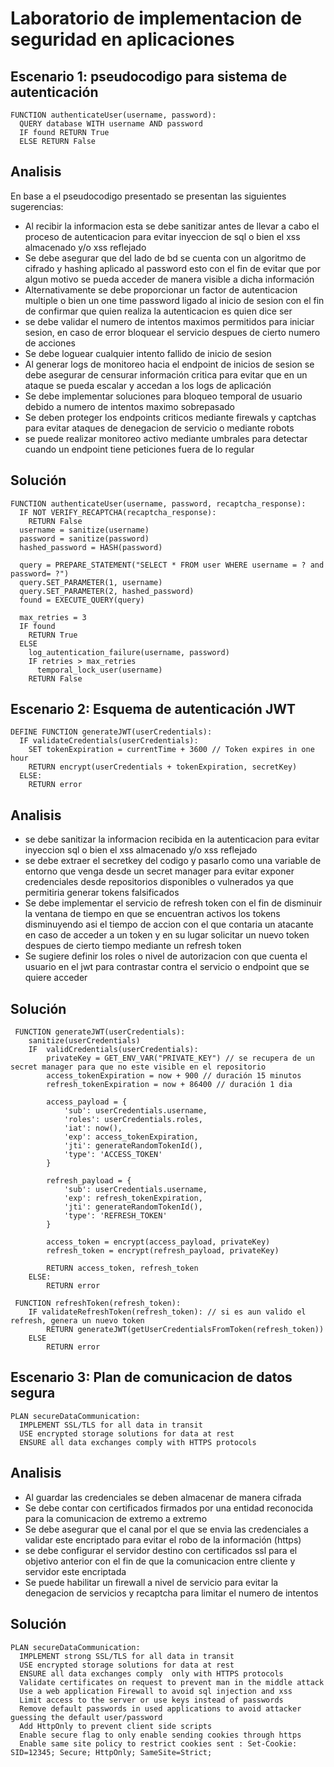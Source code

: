 # Laboratorio de implementacion de seguridad en aplicaciones

## Escenario 1: pseudocodigo para sistema de autenticación

```
FUNCTION authenticateUser(username, password):
  QUERY database WITH username AND password
  IF found RETURN True
  ELSE RETURN False
```
## Analisis

En base a el pseudocodigo presentado se presentan las siguientes sugerencias:

- Al recibir la informacion esta se debe sanitizar antes de llevar a cabo el proceso de  autenticacion para evitar inyeccion de sql o bien el xss almacenado y/o xss reflejado
-  Se debe asegurar que del lado de bd se cuenta con un algoritmo de cifrado y hashing  aplicado al password esto con el fin de evitar que por algun motivo se pueda acceder de manera visible a dicha información
- Alternativamente se  debe proporcionar un factor de autenticacion multiple o bien un one time password ligado al inicio de sesion con el fin de confirmar que quien realiza la autenticacion es quien dice ser
- se debe validar el numero de intentos maximos permitidos para iniciar sesion, en caso de error bloquear el servicio despues de cierto numero de acciones
- Se debe loguear cualquier intento fallido de inicio de sesion
- Al generar logs de monitoreo hacia el endpoint de inicios de sesion se debe asegurar de censurar información critica para evitar que en un ataque se pueda escalar y accedan a los logs de aplicación
- Se debe implementar soluciones para bloqueo temporal de usuario debido a numero de intentos maximo sobrepasado
- Se deben proteger los endpoints criticos mediante firewals y captchas para evitar ataques de denegacion de servicio o mediante robots
- se puede realizar monitoreo activo mediante umbrales para detectar cuando un endpoint tiene peticiones fuera de lo regular

## Solución

```
FUNCTION authenticateUser(username, password, recaptcha_response):
  IF NOT VERIFY_RECAPTCHA(recaptcha_response):
    RETURN False
  username = sanitize(username)
  password = sanitize(password)
  hashed_password = HASH(password)

  query = PREPARE_STATEMENT("SELECT * FROM user WHERE username = ? and password= ?")
  query.SET_PARAMETER(1, username)
  query.SET_PARAMETER(2, hashed_password)
  found = EXECUTE_QUERY(query)

  max_retries = 3
  IF found
    RETURN True
  ELSE
    log_autentication_failure(username, password)
    IF retries > max_retries
      temporal_lock_user(username)
    RETURN False
```

## Escenario 2: Esquema de autenticación JWT

```
DEFINE FUNCTION generateJWT(userCredentials):
  IF validateCredentials(userCredentials):
    SET tokenExpiration = currentTime + 3600 // Token expires in one hour
    RETURN encrypt(userCredentials + tokenExpiration, secretKey)
  ELSE:
    RETURN error
```

## Analisis
- se debe sanitizar la informacion recibida en la autenticacion para evitar inyeccion sql o bien el xss almacenado y/o xss reflejado
- se debe extraer el secretkey del codigo y pasarlo como una variable de entorno que venga desde un secret manager para evitar exponer credenciales desde repositorios disponibles o vulnerados ya que permitiria generar tokens falsificados
- Se debe implementar el servicio de refresh token  con el fin de disminuir la ventana de tiempo en que se encuentran activos los tokens disminuyendo asi el tiempo de accion con el que contaria un atacante en caso de acceder a un token y en su lugar solicitar un nuevo token despues de cierto tiempo mediante un refresh token
- Se sugiere definir los roles o nivel de autorizacion con que cuenta el usuario en el jwt para contrastar contra el servicio o endpoint que se quiere acceder

## Solución

```
 FUNCTION generateJWT(userCredentials):
    sanitize(userCredentials)
    IF  validCredentials(userCredentials):
        privateKey = GET_ENV_VAR("PRIVATE_KEY") // se recupera de un secret manager para que no este visible en el repositorio
        access_tokenExpiration = now + 900 // duración 15 minutos
        refresh_tokenExpiration = now + 86400 // duración 1 dia
        
        access_payload = {
            'sub': userCredentials.username,
            'roles': userCredentials.roles,
            'iat': now(),
            'exp': access_tokenExpiration,
            'jti': generateRandomTokenId(),
            'type': 'ACCESS_TOKEN'
        }
        
        refresh_payload = {
            'sub': userCredentials.username,
            'exp': refresh_tokenExpiration,
            'jti': generateRandomTokenId(),
            'type': 'REFRESH_TOKEN'
        }

        access_token = encrypt(access_payload, privateKey)
        refresh_token = encrypt(refresh_payload, privateKey)

        RETURN access_token, refresh_token
    ELSE:
        RETURN error

 FUNCTION refreshToken(refresh_token):
    IF validateRefreshToken(refresh_token): // si es aun valido el refresh, genera un nuevo token
        RETURN generateJWT(getUserCredentialsFromToken(refresh_token))
    ELSE
        RETURN error        
```


## Escenario 3: Plan de comunicacion de datos segura

```
PLAN secureDataCommunication:
  IMPLEMENT SSL/TLS for all data in transit
  USE encrypted storage solutions for data at rest
  ENSURE all data exchanges comply with HTTPS protocols
```

## Analisis
- Al guardar las credenciales se deben almacenar de manera cifrada
- Se debe contar con  certificados firmados por una entidad reconocida para la comunicacion de extremo a extremo 
- Se debe asegurar que el canal por el que se envia las credenciales a validar este encriptado para evitar el robo de la información (https)
- se debe configurar el servidor destino con certificados ssl para el objetivo anterior con el fin de que la comunicacion entre cliente y servidor este encriptada
- Se puede habilitar un firewall a nivel de servicio para evitar la denegacion de servicios y recaptcha para  limitar el numero de intentos


## Solución
```
PLAN secureDataCommunication:
  IMPLEMENT strong SSL/TLS for all data in transit
  USE encrypted storage solutions for data at rest
  ENSURE all data exchanges comply  only with HTTPS protocols
  Validate certificates on request to prevent man in the middle attack
  Use a web application Firewall to avoid sql injection and xss
  Limit access to the server or use keys instead of passwords
  Remove default passwords in used applications to avoid attacker guessing the default user/password  
  Add HttpOnly to prevent client side scripts
  Enable secure flag to only enable sending cookies through https
  Enable same site policy to restrict cookies sent : Set-Cookie: SID=12345; Secure; HttpOnly; SameSite=Strict;
```
